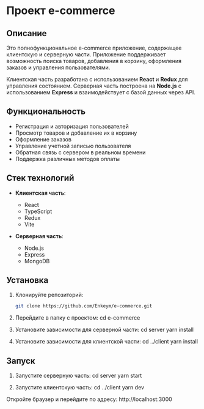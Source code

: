 # Проект e-commerce

## Описание
Это полнофункциональное e-commerce приложение, содержащее клиентскую и серверную части. Приложение поддерживает возможность поиска товаров, добавления в корзину, оформления заказов и управления пользователями.

Клиентская часть разработана с использованием **React** и **Redux** для управления состоянием. Серверная часть построена на **Node.js** с использованием **Express** и взаимодействует с базой данных через API.

## Функциональность
- Регистрация и авторизация пользователей
- Просмотр товаров и добавление их в корзину
- Оформление заказов
- Управление учетной записью пользователя
- Обратная связь с сервером в реальном времени
- Поддержка различных методов оплаты

## Стек технологий
- **Клиентская часть**:
  - React
  - TypeScript
  - Redux
  - Vite

- **Серверная часть**:
  - Node.js
  - Express
  - MongoDB

## Установка

1. Клонируйте репозиторий:
   ```bash
   git clone https://github.com/Enkeym/e-commerce.git
   
2. Перейдите в папку с проектом:
  cd e-commerce

3. Установите зависимости для серверной части:
   cd server
   yarn install
   
4. Установите зависимости для клиентской части:
  cd ../client
  yarn install

## Запуск

1. Запустите серверную часть:
  cd server
  yarn start

2. Запустите клиентскую часть:
  cd ../client
  yarn dev

Откройте браузер и перейдите по адресу:
  http://localhost:3000
